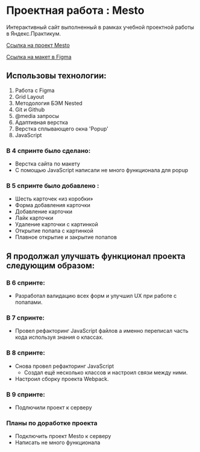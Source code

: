 # Проектная работа : Mesto
Интерактивный сайт  выполненный в рамках учебной проектной работы в Яндекс.Практикум.

[Ссылка на проект Mesto](https://fe1ch.github.io/mesto/) 

[Ссылка на макет в Figma](https://www.figma.com/file/2cn9N9jSkmxD84oJik7xL7/JavaScript.-Sprint-4?node-id=0%3A1)

## Использовы технологии:
1. Работа с Figma
2. Grid Layout
3. Методология БЭМ Nested
4. Git и Github
5. @media запросы
6. Адаптивная верстка
7. Верстка сплывающего окна 'Popup'
8. JavaScript
### В 4 спринте было сделано:
* Верстка сайта по макету
* С помощью JavaScript написали не много функционала для popup
### В 5 спринте было добавлено :
* Шесть карточек «из коробки»
* Форма добавления карточки
* Добавление карточки
* Лайк карточки
* Удаление карточки с картинкой
* Открытие попапа с картинкой
* Плавное открытие и закрытие попапов
  
## Я продолжал улучшать функционал проекта следующим образом:
### В 6 спринте: 
* Разработал валидацию всех форм и улучшил UX при работе с попапами.
### В 7 спринте:
* Провел рефакторинг JavaScript файлов а именно переписал часть кода используя знания о классах.
### В 8 спринте:
* Снова провел рефакторинг JavaScript
  * Создал ещё несколько классов и настроил связи между ними.
* Настроил сборку проекта Webpack.
### В 9  спринте:
* Подлючили проект к серверу


### Планы по доработке проекта
*  Подключить проект Mesto к серверу 
*  Написать не много функционала 
